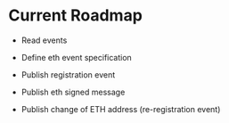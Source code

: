 
# Current Roadmap

- Read events
- Define eth event specification
- Publish registration event
- Publish eth signed message

- Publish change of ETH address (re-registration event)